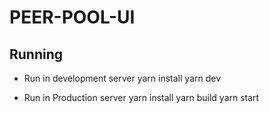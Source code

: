 # PEER-POOL-UI

## Running
- Run in development server
yarn install
yarn dev

- Run in Production server
yarn install
yarn build
yarn start
